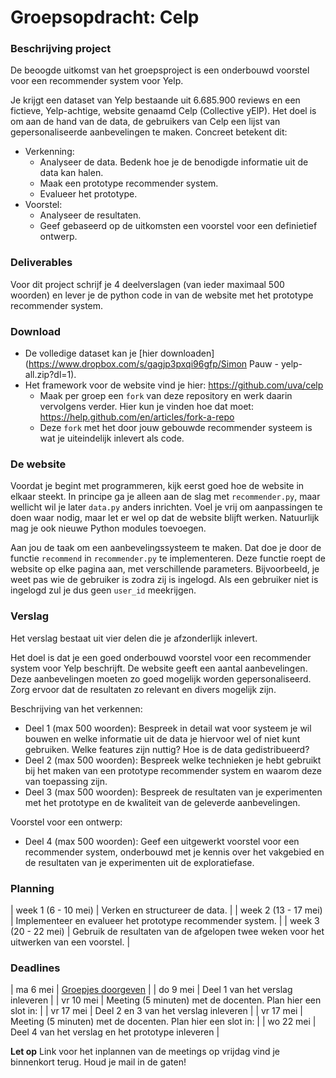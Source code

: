 # Groepsopdracht: Celp

### Beschrijving project
De beoogde uitkomst van het groepsproject is een onderbouwd voorstel voor een recommender system voor Yelp.

Je krijgt een dataset van Yelp bestaande uit 6.685.900 reviews en een fictieve, Yelp-achtige, website genaamd Celp (Collective yElP). Het doel is om aan de hand van de data, de gebruikers van Celp een lijst van gepersonaliseerde aanbevelingen te maken. Concreet betekent dit:

- Verkenning:
    - Analyseer de data. Bedenk hoe je de benodigde informatie uit de data kan halen.
    - Maak een prototype recommender system.
    - Evalueer het prototype.
- Voorstel:
    - Analyseer de resultaten.
    - Geef gebaseerd op de uitkomsten een voorstel voor een definietief ontwerp.

### Deliverables

Voor dit project schrijf je 4 deelverslagen (van ieder maximaal 500 woorden) en lever je de python code in van de website met het prototype recommender system.

### Download

- De volledige dataset kan je [hier downloaden](https://www.dropbox.com/s/gagjp3pxqi96gfp/Simon Pauw - yelp-all.zip?dl=1).
- Het framework voor de website vind je hier: <https://github.com/uva/celp>
    - Maak per groep een `fork` van deze repository en werk daarin vervolgens verder. Hier kun je vinden hoe dat moet: <https://help.github.com/en/articles/fork-a-repo>
    - Deze `fork` met het door jouw gebouwde recommender systeem is wat je uiteindelijk inlevert als code.

### De website

Voordat je begint met programmeren, kijk eerst goed hoe de website in elkaar steekt. In principe ga je alleen aan de slag met `recommender.py`, maar wellicht wil je later `data.py` anders inrichten. Voel je vrij om aanpassingen te doen waar nodig, maar let er wel op dat de website blijft werken. Natuurlijk mag je ook nieuwe Python modules toevoegen.

Aan jou de taak om een aanbevelingssysteem te maken. Dat doe je door de functie `recommend` in `recommender.py` te implementeren. Deze functie roept de website op elke pagina aan, met verschillende parameters. Bijvoorbeeld, je weet pas wie de gebruiker is zodra zij is ingelogd. Als een gebruiker niet is ingelogd zul je dus geen `user_id` meekrijgen.


### Verslag

Het verslag bestaat uit vier delen die je afzonderlijk inlevert.

Het doel is dat je een goed onderbouwd voorstel voor een recommender system voor Yelp beschrijft. De website geeft een aantal aanbevelingen. Deze aanbevelingen moeten zo goed mogelijk worden gepersonaliseerd. Zorg ervoor dat de resultaten zo relevant en divers mogelijk zijn.

Beschrijving van het verkennen:

- Deel 1 (max 500 woorden): Bespreek in detail wat voor systeem je wil bouwen en welke informatie uit de data je hiervoor wel of niet kunt gebruiken. Welke features zijn nuttig? Hoe is de data gedistribueerd?
- Deel 2 (max 500 woorden): Bespreek welke technieken je hebt gebruikt bij het maken van een prototype recommender system en waarom deze van toepassing zijn.
- Deel 3 (max 500 woorden): Bespreek de resultaten van je experimenten met het prototype en de kwaliteit van de geleverde aanbevelingen.

Voorstel voor een ontwerp:

- Deel 4 (max 500 woorden): Geef een uitgewerkt voorstel voor een recommender system, onderbouwd met je kennis over het vakgebied en de resultaten van je experimenten uit de exploratiefase.

### Planning

| week 1 (6 - 10 mei)  | Verken en structureer de data.                                                         |
| week 2 (13 - 17 mei) | Implementeer en evalueer het prototype recommender system.                             |
| week 3 (20 - 22 mei) | Gebruik de resultaten van de afgelopen twee weken voor het uitwerken van een voorstel. |


### Deadlines

| ma 6 mei  | [Groepjes doorgeven](https://forms.gle/mA6idjm3NvAXFDxP7)                           |
| do 9 mei  | Deel 1 van het verslag inleveren                            |
| vr 10 mei | Meeting (5 minuten) met de docenten. Plan hier een slot in: |
| vr 17 mei | Deel 2 en 3 van het verslag inleveren                       |
| vr 17 mei | Meeting (5 minuten) met de docenten. Plan hier een slot in: |
| wo 22 mei | Deel 4  van het verslag en het prototype inleveren          |


**Let op** Link voor het inplannen van de meetings op vrijdag vind je binnenkort terug. Houd je mail in de gaten!
